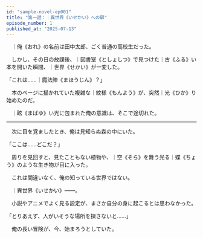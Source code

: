 ```yaml
---
id: "sample-novel-ep001"
title: "第一話：｜異世界《いせかい》への扉"
episode_number: 1
published_at: "2025-07-13"
---
```


　｜俺《おれ》の名前は田中太郎、ごく普通の高校生だった。

　しかし、その日の放課後、｜図書室《としょしつ》で見つけた｜古《ふる》い本を開いた瞬間、｜世界《せかい》が一変した。

「これは……｜魔法陣《まほうじん》？」

　本のページに描かれていた複雑な｜紋様《もんよう》が、突然｜光《ひか》り始めたのだ。

　｜眩《まばゆ》い光に包まれた俺の意識は、そこで途切れた。

---

　次に目を覚ましたとき、俺は見知らぬ森の中にいた。

「ここは……どこだ？」

　周りを見回すと、見たこともない植物や、｜空《そら》を舞う光る｜蝶《ちょう》のような生き物が目に入った。

　これは間違いなく、俺の知っている世界ではない。

　｜異世界《いせかい》――。

　小説やアニメでよく見る設定が、まさか自分の身に起こるとは思わなかった。

「とりあえず、人がいそうな場所を探さないと……」

　俺の長い冒険が、今、始まろうとしていた。
